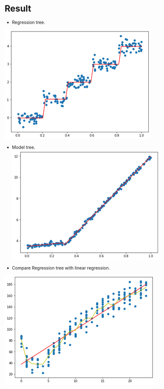 # Result

 - Regression tree.

![alt text](https://github.com/soarbear/Machine_Learning/blob/master/decision_tree/regression_tree.png)


 - Model tree.
![alt text](https://github.com/soarbear/Machine_Learning/blob/master/decision_tree/model_tree.png)

 - Compare Regression tree with linear regression.

![alt text](https://github.com/soarbear/Machine_Learning/blob/master/decision_tree/compare_regressionTree_with_lineRegression.png)
